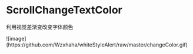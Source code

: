 # ScrollChangeTextColor
利用视觉差渐变改变字体颜色 
<div>
</div>
 ![image](https://github.com/Wzxhaha/whiteStyleAlert/raw/master/changeColor.gif)
 <div>
</div>
